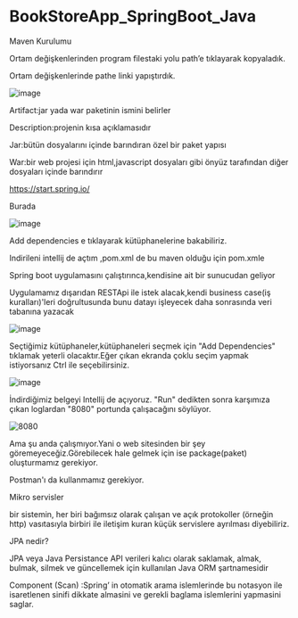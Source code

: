 # BookStoreApp_SpringBoot_Java
Maven Kurulumu 

Ortam değişkenlerinden program filestaki yolu path’e tıklayarak kopyaladık. 

Ortam değişkenlerinde pathe linki yapıştırdık. 

![image](https://user-images.githubusercontent.com/61595808/137591834-8936087a-892c-4dc4-8483-dd88a8cfd245.png)

Artifact:jar yada war paketinin ismini belirler

Description:projenin kısa açıklamasıdır

Jar:bütün dosyalarını içinde barındıran özel bir paket yapısı

War:bir web projesi için html,javascript dosyaları gibi önyüz tarafından diğer dosyaları içinde barındırır

https://start.spring.io/

Burada

![image](https://user-images.githubusercontent.com/61595808/137591868-66f9e32d-3c97-4b2a-af9d-c569487e4152.png)

Add dependencies e tıklayarak kütüphanelerine bakabiliriz.

Indirileni intellij de açtım ,pom.xml de bu maven olduğu için pom.xmle

Spring boot uygulamasını çalıştırınca,kendisine ait bir sunucudan geliyor

Uygulamamız dışarıdan RESTApi ile istek alacak,kendi business case(iş kuralları)'leri doğrultusunda bunu datayı işleyecek daha sonrasında veri tabanına yazacak

![image](https://user-images.githubusercontent.com/61595808/137022970-ca7149ce-ec96-45bd-b088-8cf602b7ffa9.png)

Seçtiğimiz kütüphaneler,kütüphaneleri seçmek için "Add Dependencies" tıklamak yeterli olacaktır.Eğer çıkan ekranda çoklu seçim yapmak istiyorsanız Ctrl ile seçebilirsiniz.

![image](https://user-images.githubusercontent.com/61595808/137024868-0e66fa64-979d-4eb5-8008-16e344916269.png)

İndirdiğimiz belgeyi Intellij de açıyoruz. "Run" dedikten sonra karşımıza çıkan loglardan "8080" portunda çalışacağını söylüyor.


![8080](https://user-images.githubusercontent.com/61595808/137025388-51d9899e-80f4-4e60-9db0-8cb4d5154c07.png)

Ama şu anda çalışmıyor.Yani o web sitesinden bir şey göremeyeceğiz.Görebilecek hale gelmek için ise package(paket) oluşturmamız gerekiyor.

Postman'ı da kullanmamız gerekiyor.

Mikro servisler

bir sistemin, her biri bağımsız olarak çalışan ve açık protokoller (örneğin http) vasıtasıyla birbiri ile iletişim kuran küçük servislere ayrılması diyebiliriz.

JPA nedir?

JPA veya Java Persistance API verileri kalıcı olarak saklamak, almak, bulmak, silmek ve güncellemek için kullanılan Java ORM şartnamesidir

Component (Scan) :Spring’ in otomatik arama islemlerinde bu notasyon ile isaretlenen sinifi dikkate almasini ve gerekli baglama islemlerini yapmasini saglar.






